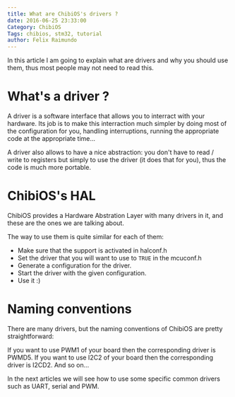 ```yaml
---
title: What are ChibiOS's drivers ? 
date: 2016-06-25 23:33:00
Category: ChibiOS
Tags: chibios, stm32, tutorial
author: Felix Raimundo
---
```


In this article I am going to explain what are drivers and why you should use them, thus most people
may not need to read this.

# What's a driver ?

A driver is a software interface that allows you to interract with your hardware. Its job is to make
this interraction much simpler by doing most of the configuration for you, handling interruptions,
running the appropriate code at the appropriate time...

A driver also allows to have a nice abstraction: you don't have to read / write to registers but
simply to use the driver (it does that for you), thus the code is much more portable.

# ChibiOS's HAL

ChibiOS provides a Hardware Abstration Layer with many drivers in it, and these are the ones we are
talking about.

The way to use them is quite similar for each of them:

* Make sure that the support is activated in halconf.h
* Set the driver that you will want to use to `TRUE` in the mcuconf.h
* Generate a configuration for the driver.
* Start the driver with the given configuration.
* Use it :)

# Naming conventions

There are many drivers, but the naming conventions of ChibiOS are pretty straightforward:

If you want to use PWM1 of your board then the corresponding driver is PWMD5.
If you want to use I2C2 of your board then the corresponding driver is I2CD2.
And so on...

In the next articles we will see how to use some specific common drivers such as UART, serial and
PWM.

